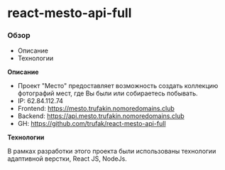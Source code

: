 # react-mesto-api-full
### Обзор

* Описание
* Технологии

**Описание**

* Проект "Место" предоставляет возможность создать коллекцию фотографий мест, где Вы были или собираетесь побывать.
* IP: 62.84.112.74
* Frontend: https://mesto.trufakin.nomoredomains.club
* Backend: https://api.mesto.trufakin.nomoredomains.club
* GH: https://github.com/trufak/react-mesto-api-full

**Технологии**

В рамках разработки этого проекта были использованы технологии адаптивной верстки, React JS, NodeJs.



